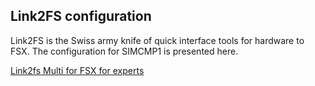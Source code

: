 Link2FS configuration
---------------------

Link2FS is the Swiss army knife of quick interface tools for hardware to FSX.  The configuration for SIMCMP1 is presented here.

[Link2fs  Multi for FSX for experts](http://www.jimspage.co.nz/intro.htm)
